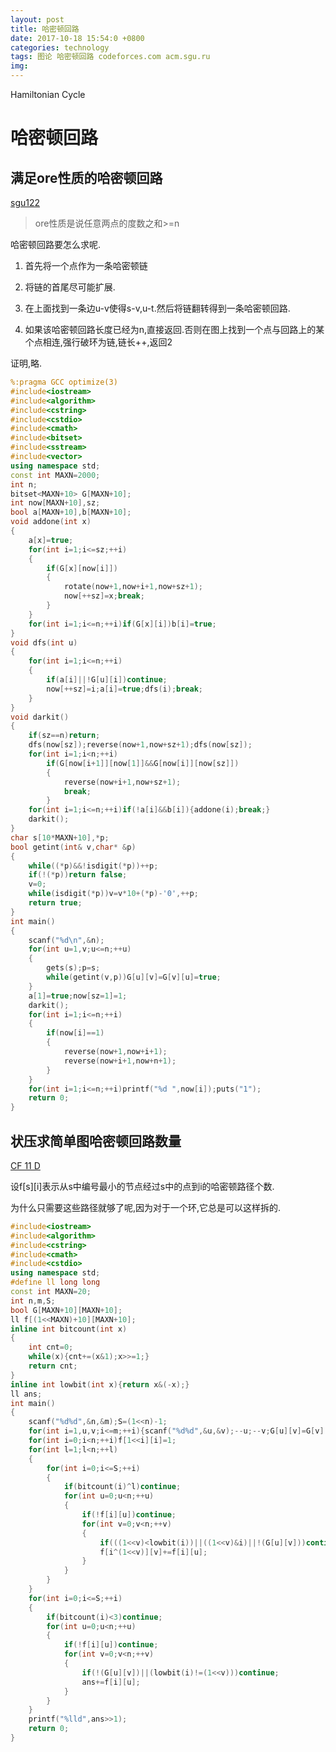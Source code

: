 ```yaml
---
layout: post
title: 哈密顿回路
date: 2017-10-18 15:54:0 +0800
categories: technology
tags: 图论 哈密顿回路 codeforces.com acm.sgu.ru
img: 
---
```

Hamiltonian Cycle

# 哈密顿回路

## 满足ore性质的哈密顿回路

[sgu122](http://acm.sgu.ru/problem.php?contest=0&problem=122)

>ore性质是说任意两点的度数之和>=n

哈密顿回路要怎么求呢.

1. 首先将一个点作为一条哈密顿链

2. 将链的首尾尽可能扩展.

3. 在上面找到一条边u-v使得s-v,u-t.然后将链翻转得到一条哈密顿回路.

4. 如果该哈密顿回路长度已经为n,直接返回.否则在图上找到一个点与回路上的某个点相连,强行破环为链,链长++,返回2

证明,略.

```cpp
%:pragma GCC optimize(3)
#include<iostream>
#include<algorithm>
#include<cstring>
#include<cstdio>
#include<cmath>
#include<bitset>
#include<sstream>
#include<vector>
using namespace std;
const int MAXN=2000;
int n;
bitset<MAXN+10> G[MAXN+10];
int now[MAXN+10],sz;
bool a[MAXN+10],b[MAXN+10];
void addone(int x)
{
	a[x]=true;
	for(int i=1;i<=sz;++i)
	{
		if(G[x][now[i]])
		{
			rotate(now+1,now+i+1,now+sz+1);
			now[++sz]=x;break;
		}
	}
	for(int i=1;i<=n;++i)if(G[x][i])b[i]=true;
}
void dfs(int u)
{
	for(int i=1;i<=n;++i)
	{
		if(a[i]||!G[u][i])continue;
		now[++sz]=i;a[i]=true;dfs(i);break;
	}
}
void darkit()
{
	if(sz==n)return;
	dfs(now[sz]);reverse(now+1,now+sz+1);dfs(now[sz]);
	for(int i=1;i<n;++i)
		if(G[now[i+1]][now[1]]&&G[now[i]][now[sz]])
		{
			reverse(now+i+1,now+sz+1);
			break;
		}
	for(int i=1;i<=n;++i)if(!a[i]&&b[i]){addone(i);break;}
	darkit();
}
char s[10*MAXN+10],*p;
bool getint(int& v,char* &p)
{
	while((*p)&&!isdigit(*p))++p;
	if(!(*p))return false;
	v=0;
	while(isdigit(*p))v=v*10+(*p)-'0',++p;
	return true;
}
int main()
{
	scanf("%d\n",&n);
	for(int u=1,v;u<=n;++u)
	{
		gets(s);p=s;
		while(getint(v,p))G[u][v]=G[v][u]=true;
	}
	a[1]=true;now[sz=1]=1;
	darkit();
	for(int i=1;i<=n;++i)
	{
		if(now[i]==1)
		{
			reverse(now+1,now+i+1);
			reverse(now+i+1,now+n+1);
		}
	}
	for(int i=1;i<=n;++i)printf("%d ",now[i]);puts("1");
	return 0;
}
```

## 状压求简单图哈密顿回路数量

[CF 11 D](http://codeforces.com/problemset/problem/11/D)

设f[s][i]表示从s中编号最小的节点经过s中的点到i的哈密顿路径个数.

为什么只需要这些路径就够了呢,因为对于一个环,它总是可以这样拆的.

```cpp
#include<iostream>
#include<algorithm>
#include<cstring>
#include<cmath>
#include<cstdio>
using namespace std;
#define ll long long
const int MAXN=20;
int n,m,S;
bool G[MAXN+10][MAXN+10];
ll f[(1<<MAXN)+10][MAXN+10];
inline int bitcount(int x)
{
	int cnt=0;
	while(x){cnt+=(x&1);x>>=1;}
	return cnt;
}
inline int lowbit(int x){return x&(-x);}
ll ans;
int main()
{
	scanf("%d%d",&n,&m);S=(1<<n)-1;
	for(int i=1,u,v;i<=m;++i){scanf("%d%d",&u,&v);--u;--v;G[u][v]=G[v][u]=true;}
	for(int i=0;i<n;++i)f[1<<i][i]=1;
	for(int l=1;l<n;++l)
	{
		for(int i=0;i<=S;++i)
		{
			if(bitcount(i)^l)continue;
			for(int u=0;u<n;++u)
			{
				if(!f[i][u])continue;
				for(int v=0;v<n;++v)
				{
					if(((1<<v)<lowbit(i))||((1<<v)&i)||!(G[u][v]))continue;
					f[i^(1<<v)][v]+=f[i][u];
				}
			}
		}
	}
	for(int i=0;i<=S;++i)
	{
		if(bitcount(i)<3)continue;
		for(int u=0;u<n;++u)
		{
			if(!f[i][u])continue;
			for(int v=0;v<n;++v)
			{
				if(!(G[u][v])||(lowbit(i)!=(1<<v)))continue;
				ans+=f[i][u];
			}
		}
	}
	printf("%lld",ans>>1);
	return 0;
}
```
